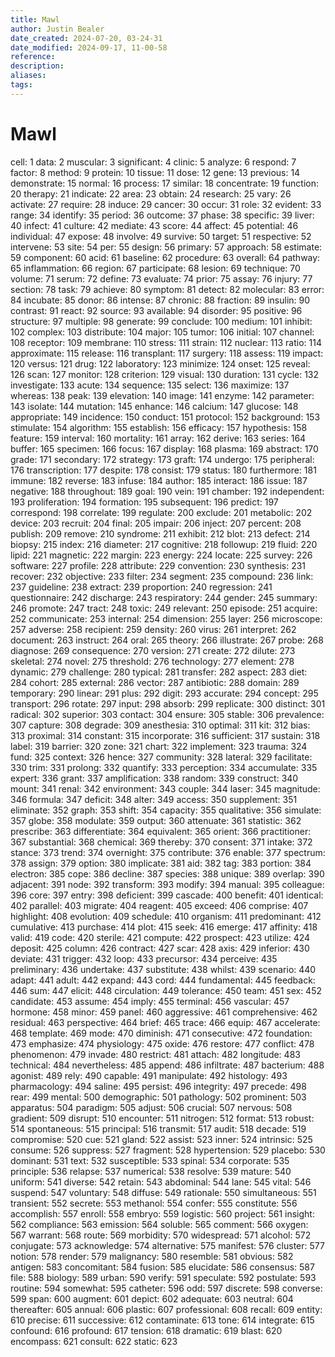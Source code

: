 ```yaml
---
title: Mawl
author: Justin Bealer
date_created: 2024-07-20, 03-24-31
date_modified: 2024-09-17, 11-00-58
reference: 
description: 
aliases: 
tags: 
---
```

# Mawl
cell: 1
data: 2
muscular: 3
significant: 4
clinic: 5
analyze: 6
respond: 7
factor: 8
method: 9
protein: 10
tissue: 11
dose: 12
gene: 13
previous: 14
demonstrate: 15
normal: 16
process: 17
similar: 18
concentrate: 19
function: 20
therapy: 21
indicate: 22
area: 23
obtain: 24
research: 25
vary: 26
activate: 27
require: 28
induce: 29
cancer: 30
occur: 31
role: 32
evident: 33
range: 34
identify: 35
period: 36
outcome: 37
phase: 38
specific: 39
liver: 40
infect: 41
culture: 42
mediate: 43
score: 44
affect: 45
potential: 46
individual: 47
expose: 48
involve: 49
survive: 50
target: 51
respective: 52
intervene: 53
site: 54
per: 55
design: 56
primary: 57
approach: 58
estimate: 59
component: 60
acid: 61
baseline: 62
procedure: 63
overall: 64
pathway: 65
inflammation: 66
region: 67
participate: 68
lesion: 69
technique: 70
volume: 71
serum: 72
define: 73
evaluate: 74
prior: 75
assay: 76
injury: 77
section: 78
task: 79
achieve: 80
symptom: 81
detect: 82
molecular: 83
error: 84
incubate: 85
donor: 86
intense: 87
chronic: 88
fraction: 89
insulin: 90
contrast: 91
react: 92
source: 93
available: 94
disorder: 95
positive: 96
structure: 97
multiple: 98
generate: 99
conclude: 100
medium: 101
inhibit: 102
complex: 103
distribute: 104
major: 105
tumor: 106
initial: 107
channel: 108
receptor: 109
membrane: 110
stress: 111
strain: 112
nuclear: 113
ratio: 114
approximate: 115
release: 116
transplant: 117
surgery: 118
assess: 119
impact: 120
versus: 121
drug: 122
laboratory: 123
minimize: 124
onset: 125
reveal: 126
scan: 127
monitor: 128
criterion: 129
visual: 130
duration: 131
cycle: 132
investigate: 133
acute: 134
sequence: 135
select: 136
maximize: 137
whereas: 138
peak: 139
elevation: 140
image: 141
enzyme: 142
parameter: 143
isolate: 144
mutation: 145
enhance: 146
calcium: 147
glucose: 148
appropriate: 149
incidence: 150
conduct: 151
protocol: 152
background: 153
stimulate: 154
algorithm: 155
establish: 156
efficacy: 157
hypothesis: 158
feature: 159
interval: 160
mortality: 161
array: 162
derive: 163
series: 164
buffer: 165
specimen: 166
focus: 167
display: 168
plasma: 169
abstract: 170
grade: 171
secondary: 172
strategy: 173
graft: 174
undergo: 175
peripheral: 176
transcription: 177
despite: 178
consist: 179
status: 180
furthermore: 181
immune: 182
reverse: 183
infuse: 184
author: 185
interact: 186
issue: 187
negative: 188
throughout: 189
goal: 190
vein: 191
chamber: 192
independent: 193
proliferation: 194
formation: 195
subsequent: 196
predict: 197
correspond: 198
correlate: 199
regulate: 200
exclude: 201
metabolic: 202
device: 203
recruit: 204
final: 205
impair: 206
inject: 207
percent: 208
publish: 209
remove: 210
syndrome: 211
exhibit: 212
blot: 213
defect: 214
biopsy: 215
index: 216
diameter: 217
cognitive: 218
followup: 219
fluid: 220
lipid: 221
magnetic: 222
margin: 223
energy: 224
locate: 225
survey: 226
software: 227
profile: 228
attribute: 229
convention: 230
synthesis: 231
recover: 232
objective: 233
filter: 234
segment: 235
compound: 236
link: 237
guideline: 238
extract: 239
proportion: 240
regression: 241
questionnaire: 242
discharge: 243
respiratory: 244
gender: 245
summary: 246
promote: 247
tract: 248
toxic: 249
relevant: 250
episode: 251
acquire: 252
communicate: 253
internal: 254
dimension: 255
layer: 256
microscope: 257
adverse: 258
recipient: 259
density: 260
virus: 261
interpret: 262
document: 263
instruct: 264
oral: 265
theory: 266
illustrate: 267
probe: 268
diagnose: 269
consequence: 270
version: 271
create: 272
dilute: 273
skeletal: 274
novel: 275
threshold: 276
technology: 277
element: 278
dynamic: 279
challenge: 280
typical: 281
transfer: 282
aspect: 283
diet: 284
cohort: 285
external: 286
vector: 287
antibiotic: 288
domain: 289
temporary: 290
linear: 291
plus: 292
digit: 293
accurate: 294
concept: 295
transport: 296
rotate: 297
input: 298
absorb: 299
replicate: 300
distinct: 301
radical: 302
superior: 303
contact: 304
ensure: 305
stable: 306
prevalence: 307
capture: 308
degrade: 309
anesthesia: 310
optimal: 311
kit: 312
bias: 313
proximal: 314
constant: 315
incorporate: 316
sufficient: 317
sustain: 318
label: 319
barrier: 320
zone: 321
chart: 322
implement: 323
trauma: 324
fund: 325
context: 326
hence: 327
community: 328
lateral: 329
facilitate: 330
trim: 331
prolong: 332
quantify: 333
perception: 334
accumulate: 335
expert: 336
grant: 337
amplification: 338
random: 339
construct: 340
mount: 341
renal: 342
environment: 343
couple: 344
laser: 345
magnitude: 346
formula: 347
deficit: 348
alter: 349
access: 350
supplement: 351
eliminate: 352
graph: 353
shift: 354
capacity: 355
qualitative: 356
simulate: 357
globe: 358
modulate: 359
output: 360
attenuate: 361
statistic: 362
prescribe: 363
differentiate: 364
equivalent: 365
orient: 366
practitioner: 367
substantial: 368
chemical: 369
thereby: 370
consent: 371
intake: 372
stance: 373
trend: 374
overnight: 375
contribute: 376
enable: 377
spectrum: 378
assign: 379
option: 380
implicate: 381
aid: 382
tag: 383
portion: 384
electron: 385
cope: 386
decline: 387
species: 388
unique: 389
overlap: 390
adjacent: 391
node: 392
transform: 393
modify: 394
manual: 395
colleague: 396
core: 397
entry: 398
deficient: 399
cascade: 400
benefit: 401
identical: 402
parallel: 403
migrate: 404
reagent: 405
exceed: 406
comprise: 407
highlight: 408
evolution: 409
schedule: 410
organism: 411
predominant: 412
cumulative: 413
purchase: 414
plot: 415
seek: 416
emerge: 417
affinity: 418
valid: 419
code: 420
sterile: 421
compute: 422
prospect: 423
utilize: 424
deposit: 425
column: 426
contract: 427
scar: 428
axis: 429
inferior: 430
deviate: 431
trigger: 432
loop: 433
precursor: 434
perceive: 435
preliminary: 436
undertake: 437
substitute: 438
whilst: 439
scenario: 440
adapt: 441
adult: 442
expand: 443
cord: 444
fundamental: 445
feedback: 446
sum: 447
elicit: 448
circulation: 449
tolerance: 450
team: 451
sex: 452
candidate: 453
assume: 454
imply: 455
terminal: 456
vascular: 457
hormone: 458
minor: 459
panel: 460
aggressive: 461
comprehensive: 462
residual: 463
perspective: 464
brief: 465
trace: 466
equip: 467
accelerate: 468
template: 469
mode: 470
diminish: 471
consecutive: 472
foundation: 473
emphasize: 474
physiology: 475
oxide: 476
restore: 477
conflict: 478
phenomenon: 479
invade: 480
restrict: 481
attach: 482
longitude: 483
technical: 484
nevertheless: 485
append: 486
infiltrate: 487
bacterium: 488
agonist: 489
rely: 490
capable: 491
manipulate: 492
histology: 493
pharmacology: 494
saline: 495
persist: 496
integrity: 497
precede: 498
rear: 499
mental: 500
demographic: 501
pathology: 502
prominent: 503
apparatus: 504
paradigm: 505
adjust: 506
crucial: 507
nervous: 508
gradient: 509
disrupt: 510
encounter: 511
nitrogen: 512
format: 513
robust: 514
spontaneous: 515
principal: 516
transmit: 517
audit: 518
decade: 519
compromise: 520
cue: 521
gland: 522
assist: 523
inner: 524
intrinsic: 525
consume: 526
suppress: 527
fragment: 528
hypertension: 529
placebo: 530
dominant: 531
text: 532
susceptible: 533
spinal: 534
corporate: 535
principle: 536
relapse: 537
numerical: 538
resolve: 539
mature: 540
uniform: 541
diverse: 542
retain: 543
abdominal: 544
lane: 545
vital: 546
suspend: 547
voluntary: 548
diffuse: 549
rationale: 550
simultaneous: 551
transient: 552
secrete: 553
methanol: 554
confer: 555
constitute: 556
accomplish: 557
enroll: 558
embryo: 559
logistic: 560
project: 561
insight: 562
compliance: 563
emission: 564
soluble: 565
comment: 566
oxygen: 567
warrant: 568
route: 569
morbidity: 570
widespread: 571
alcohol: 572
conjugate: 573
acknowledge: 574
alternative: 575
manifest: 576
cluster: 577
notion: 578
render: 579
malignancy: 580
resemble: 581
obvious: 582
antigen: 583
concomitant: 584
fusion: 585
elucidate: 586
consensus: 587
file: 588
biology: 589
urban: 590
verify: 591
speculate: 592
postulate: 593
routine: 594
somewhat: 595
catheter: 596
odd: 597
discrete: 598
converse: 599
span: 600
augment: 601
depict: 602
adequate: 603
neutral: 604
thereafter: 605
annual: 606
plastic: 607
professional: 608
recall: 609
entity: 610
precise: 611
successive: 612
contaminate: 613
tone: 614
integrate: 615
confound: 616
profound: 617
tension: 618
dramatic: 619
blast: 620
encompass: 621
consult: 622
static: 623
